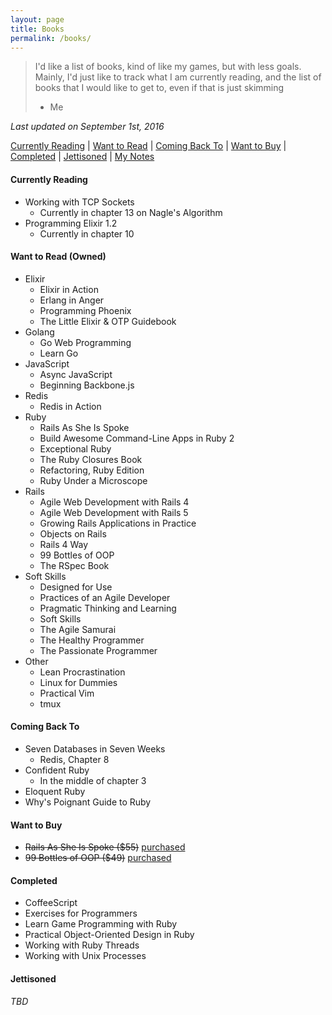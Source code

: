 ```yaml
---
layout: page
title: Books
permalink: /books/
---
```


> I'd like a list of books, kind of like my games, but with less goals.
> Mainly, I'd just like to track what I am currently reading, and the
> list of books that I would like to get to, even if that is just skimming
> - Me

*Last updated on September 1st, 2016*


[Currently Reading][currently-reading] |
[Want to Read][want-to-read] |
[Coming Back To][coming-back-to] |
[Want to Buy][want-to-buy] |
[Completed][completed] |
[Jettisoned][jettisoned] |
[My Notes][book-notes]

<a name='currently-reading'></a>

#### Currently Reading

- Working with TCP Sockets
  - Currently in chapter 13 on Nagle's Algorithm
- Programming Elixir 1.2
  - Currently in chapter 10

<a name='want-to-read'></a>

#### Want to Read (Owned)

+ Elixir
  - Elixir in Action
  - Erlang in Anger
  - Programming Phoenix
  - The Little Elixir & OTP Guidebook
+ Golang
  - Go Web Programming
  - Learn Go
+ JavaScript
  - Async JavaScript
  - Beginning Backbone.js
+ Redis
  - Redis in Action
+ Ruby
  - Rails As She Is Spoke
  - Build Awesome Command-Line Apps in Ruby 2
  - Exceptional Ruby
  - The Ruby Closures Book
  - Refactoring, Ruby Edition
  - Ruby Under a Microscope
+ Rails
  - Agile Web Development with Rails 4
  - Agile Web Development with Rails 5
  - Growing Rails Applications in Practice
  - Objects on Rails
  - Rails 4 Way
  - 99 Bottles of OOP
  - The RSpec Book
+ Soft Skills
  - Designed for Use
  - Practices of an Agile Developer
  - Pragmatic Thinking and Learning
  - Soft Skills
  - The Agile Samurai
  - The Healthy Programmer
  - The Passionate Programmer
+ Other
  - Lean Procrastination
  - Linux for Dummies
  - Practical Vim
  - tmux

<a name='coming-back-to'></a>

#### Coming Back To

- Seven Databases in Seven Weeks
  - Redis, Chapter 8
- Confident Ruby
  - In the middle of chapter 3
- Eloquent Ruby
- Why's Poignant Guide to Ruby

<a name='want-to-buy'></a>

#### Want to Buy

+ ~~Rails As She Is Spoke ($55)~~ [purchased](http://railsoopbook.com/)
+ ~~99 Bottles of OOP ($49)~~ [purchased](http://www.sandimetz.com/99bottles)

<a name='completed'></a>

#### Completed

- CoffeeScript
- Exercises for Programmers
- Learn Game Programming with Ruby
- Practical Object-Oriented Design in Ruby
- Working with Ruby Threads
- Working with Unix Processes

<a name='jettisoned'></a>

#### Jettisoned

_TBD_

[currently-reading]: #currently-reading
[want-to-read]: #want-to-read
[coming-back-to]: #coming-back-to
[want-to-buy]: #want-to-buy
[completed]: #completed
[jettisoned]: #jettisoned
[book-notes]: https://github.com/trueheart78/book-notes/blob/master/README.md
